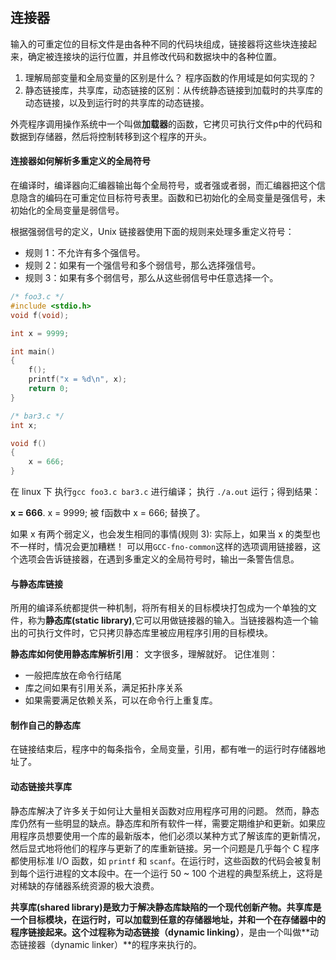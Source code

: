 ## 连接器

输入的可重定位的目标文件是由各种不同的代码块组成，链接器将这些块连接起来，确定被连接块的运行位置，并且修改代码和数据块中的各种位置。

1. 理解局部变量和全局变量的区别是什么？ 程序函数的作用域是如何实现的？
2. 静态链接库，共享库，动态链接的区别：从传统静态链接到加载时的共享库的动态链接，以及到运行时的共享库的动态链接。 

外壳程序调用操作系统中一个叫做**加载器**的函数，它拷贝可执行文件p中的代码和数据到存储器，然后将控制转移到这个程序的开头。

#### 连接器如何解析多重定义的全局符号
在编译时，编译器向汇编器输出每个全局符号，或者强或者弱，而汇编器把这个信息隐含的编码在可重定位目标符号表里。函数和已初始化的全局变量是强信号，未初始化的全局变量是弱信号。 

根据强弱信号的定义，Unix 链接器使用下面的规则来处理多重定义符号：
- 规则 1：不允许有多个强信号。
- 规则 2：如果有一个强信号和多个弱信号，那么选择强信号。
- 规则 3：如果有多个弱信号，那么从这些弱信号中任意选择一个。 

```cpp
/* foo3.c */
#include <stdio.h>
void f(void);

int x = 9999;

int main()
{
	f();
	printf("x = %d\n", x); 
	return 0; 
}
```

```cpp
/* bar3.c */
int x; 

void f()
{
	x = 666; 
}
```
在 linux 下 执行`gcc foo3.c bar3.c` 进行编译； 执行 `./a.out` 运行；得到结果：

**x = 666**. x = 9999; 被 f函数中 x = 666; 替换了。 

如果 x 有两个弱定义，也会发生相同的事情(规则 3): 实际上，如果当 x 的类型也不一样时，情况会更加糟糕！ 
可以用`GCC-fno-common`这样的选项调用链接器，这个选项会告诉链接器，在遇到多重定义的全局符号时，输出一条警告信息。

#### 与静态库链接

所用的编译系统都提供一种机制，将所有相关的目标模块打包成为一个单独的文件，称为**静态库(static library)**,它可以用做链接器的输入。当链接器构造一个输出的可执行文件时，它只拷贝静态库里被应用程序引用的目标模块。

**静态库如何使用静态库解析引用**： 文字很多，理解就好。 记住准则：
- 一般把库放在命令行结尾
- 库之间如果有引用关系，满足拓扑序关系
- 如果需要满足依赖关系，可以在命令行上重复库。

#### 制作自己的静态库



在链接结束后，程序中的每条指令，全局变量，引用，都有唯一的运行时存储器地址了。 


#### 动态链接共享库

静态库解决了许多关于如何让大量相关函数对应用程序可用的问题。 然而，静态库仍然有一些明显的缺点。静态库和所有软件一样，需要定期维护和更新。如果应用程序员想要使用一个库的最新版本，他们必须以某种方式了解该库的更新情况，然后显式地将他们的程序与更新了的库重新链接。另一个问题是几乎每个 C 程序都使用标准 I/O 函数，如 `printf` 和 `scanf`。在运行时，这些函数的代码会被复制到每个运行进程的文本段中。在一个运行 50 ~ 100 个进程的典型系统上，这将是对稀缺的存储器系统资源的极大浪费。 

**共享库(shared library)**是致力于解决静态库缺陷的一个现代创新产物。共享库是一个目标模块，在运行时，可以加载到任意的存储器地址，并和一个在存储器中的程序链接起来。这个过程称为**动态链接（dynamic linking）**，是由一个叫做**动态链接器（dynamic linker）**的程序来执行的。